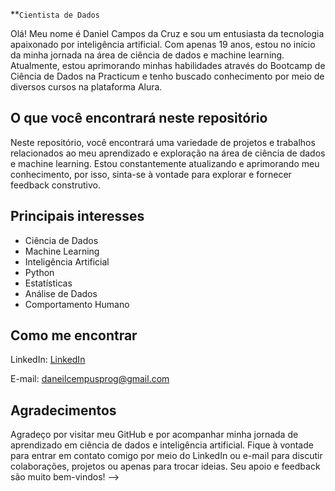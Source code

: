 **`Cientista de Dados`

Olá! Meu nome é Daniel Campos da Cruz e sou um entusiasta da tecnologia apaixonado por inteligência artificial. Com apenas 19 anos, estou no início da minha jornada na área de ciência de dados e machine learning. Atualmente, estou aprimorando minhas habilidades através do Bootcamp de Ciência de Dados na Practicum e tenho buscado conhecimento por meio de diversos cursos na plataforma Alura.

## O que você encontrará neste repositório

Neste repositório, você encontrará uma variedade de projetos e trabalhos relacionados ao meu aprendizado e exploração na área de ciência de dados e machine learning. Estou constantemente atualizando e aprimorando meu conhecimento, por isso, sinta-se à vontade para explorar e fornecer feedback construtivo.

## Principais interesses

- Ciência de Dados
- Machine Learning
- Inteligência Artificial
- Python
- Estatísticas
- Análise de Dados
- Comportamento Humano

## Como me encontrar

LinkedIn: [LinkedIn](https://www.linkedin.com/in/daniel-campos-b39881278/)

E-mail: daneilcempusprog@gmail.com

## Agradecimentos

Agradeço por visitar meu GitHub e por acompanhar minha jornada de aprendizado em ciência de dados e inteligência artificial. Fique à vontade para entrar em contato comigo por meio do LinkedIn ou e-mail para discutir colaborações, projetos ou apenas para trocar ideias. Seu apoio e feedback são muito bem-vindos!
-->
